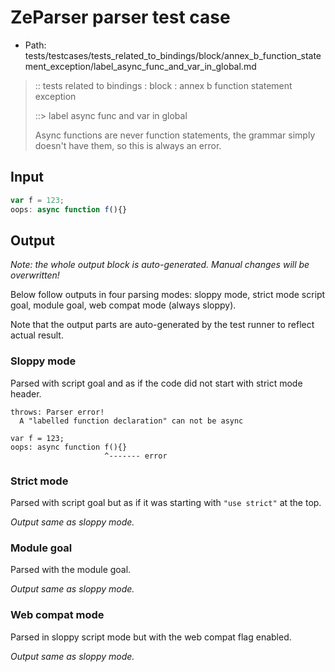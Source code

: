 # ZeParser parser test case

- Path: tests/testcases/tests_related_to_bindings/block/annex_b_function_statement_exception/label_async_func_and_var_in_global.md

> :: tests related to bindings : block : annex b function statement exception
>
> ::> label async func and var in global
>
>Async functions are never function statements, the grammar simply doesn't have them, so this is always an error.


## Input

`````js
var f = 123;
oops: async function f(){}
`````

## Output

_Note: the whole output block is auto-generated. Manual changes will be overwritten!_

Below follow outputs in four parsing modes: sloppy mode, strict mode script goal, module goal, web compat mode (always sloppy).

Note that the output parts are auto-generated by the test runner to reflect actual result.

### Sloppy mode

Parsed with script goal and as if the code did not start with strict mode header.

`````
throws: Parser error!
  A "labelled function declaration" can not be async

var f = 123;
oops: async function f(){}
                     ^------- error
`````

### Strict mode

Parsed with script goal but as if it was starting with `"use strict"` at the top.

_Output same as sloppy mode._

### Module goal

Parsed with the module goal.

_Output same as sloppy mode._

### Web compat mode

Parsed in sloppy script mode but with the web compat flag enabled.

_Output same as sloppy mode._
